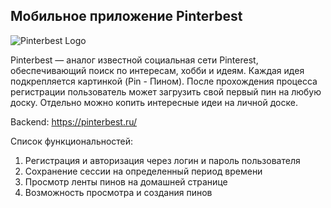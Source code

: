 ## Мобильное приложение Pinterbest

![Pinterbest Logo](https://i.ibb.co/c6R5j7V/image.png)


Pinterbest — аналог известной социальная сети Pinterest, обеспечивающий поиск по интересам, 
хобби и идеям. Каждая идея подкрепляется картинкой (Pin - Пином). После прохождения процесса 
регистрации пользователь может загрузить свой первый пин на любую доску. 
Отдельно можно копить интересные идеи на личной доске.

Backend: https://pinterbest.ru/

Список функциональностей:
1. Регистрация и авторизация через логин и пароль пользователя
2. Сохранение сессии на определенный период времени
3. Просмотр ленты пинов на домашней странице
4. Возможность просмотра и создания пинов